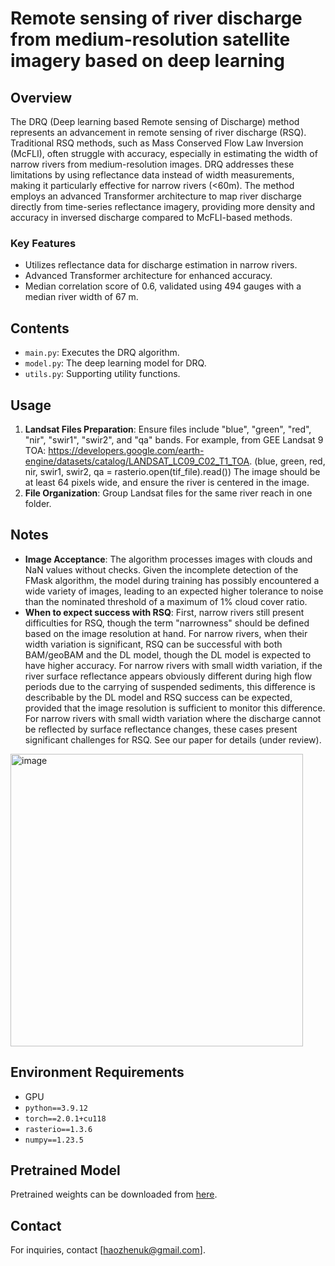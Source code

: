 # Remote sensing of river discharge from medium-resolution satellite imagery based on deep learning

## Overview
The DRQ (Deep learning based Remote sensing of Discharge) method represents an advancement in remote sensing of river discharge (RSQ). Traditional RSQ methods, such as Mass Conserved Flow Law Inversion (McFLI), often struggle with accuracy, especially in estimating the width of narrow rivers from medium-resolution images. DRQ addresses these limitations by using reflectance data instead of width measurements, making it particularly effective for narrow rivers (<60m). The method employs an advanced Transformer architecture to map river discharge directly from time-series reflectance imagery, providing more density and accuracy in inversed discharge compared to McFLI-based methods.

### Key Features
- Utilizes reflectance data for discharge estimation in narrow rivers.
- Advanced Transformer architecture for enhanced accuracy.
- Median correlation score of 0.6, validated using 494 gauges with a median river width of 67 m.

## Contents
- `main.py`: Executes the DRQ algorithm.
- `model.py`: The deep learning model for DRQ.
- `utils.py`: Supporting utility functions.

## Usage
1. **Landsat Files Preparation**: Ensure files include "blue", "green", "red", "nir", "swir1", "swir2", and "qa" bands. For example, from GEE Landsat 9 TOA: https://developers.google.com/earth-engine/datasets/catalog/LANDSAT_LC09_C02_T1_TOA. (blue, green, red, nir, swir1, swir2, qa = rasterio.open(tif_file).read()) The image should be at least 64 pixels wide, and ensure the river is centered in the image.
2. **File Organization**: Group Landsat files for the same river reach in one folder.

## Notes
- **Image Acceptance**: The algorithm processes images with clouds and NaN values without checks. Given the incomplete detection of the FMask algorithm, the model during training has possibly encountered a wide variety of images, leading to an expected higher tolerance to noise than the nominated threshold of a maximum of 1% cloud cover ratio.
- **When to expect success with RSQ**: First, narrow rivers still present difficulties for RSQ, though the term "narrowness" should be defined based on the image resolution at hand. For narrow rivers, when their width variation is significant, RSQ can be successful with both BAM/geoBAM and the DL model, though the DL model is expected to have higher accuracy. For narrow rivers with small width variation, if the river surface reflectance appears obviously different during high flow periods due to the carrying of suspended sediments, this difference is describable by the DL model and RSQ success can be expected, provided that the image resolution is sufficient to monitor this difference. For narrow rivers with small width variation where the discharge cannot be reflected by surface reflectance changes, these cases present significant challenges for RSQ. See our paper for details (under review).

<img width="468" alt="image" src="https://github.com/haozhen315/DRQ-Deep-learning-based-Remote-sensing-of-Discharge/assets/46937286/3a5b8c88-4e57-4f4c-8859-baf695b9a2fa">

## Environment Requirements
- GPU
- `python==3.9.12`
- `torch==2.0.1+cu118`
- `rasterio==1.3.6`
- `numpy==1.23.5`

## Pretrained Model
Pretrained weights can be downloaded from [here](https://zenodo.org/records/11139143).

## Contact
For inquiries, contact [haozhenuk@gmail.com].
